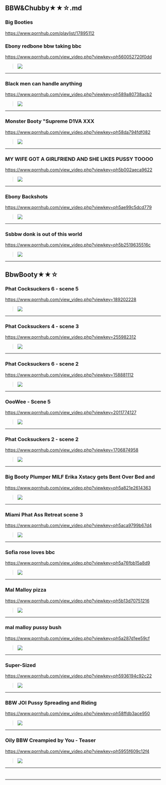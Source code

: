 
## BBW&Chubby★★☆.md
### Big Booties
https://www.pornhub.com/playlist/17895112
### Ebony redbone bbw taking bbc
https://www.pornhub.com/view_video.php?viewkey=ph560052720f0dd
>![](https://ci.phncdn.com/videos/201509/21/57804811/original/(m=ecuKGgaaaa)(mh=MEJ8Y0IX7QjYDt8R)10.jpg)
---
### Black men can handle anything
https://www.pornhub.com/view_video.php?viewkey=ph589a80738acb2
>![](https://ci.phncdn.com/videos/201702/08/105307802/original/(m=ecuKGgaaaa)(mh=BRkw1odqAZwvpVm6)16.jpg)
---
### Monster Booty "Supreme D1VA XXX
https://www.pornhub.com/view_video.php?viewkey=ph58da794fdf082
>![](https://ci.phncdn.com/videos/201703/28/111281092/original/(m=ecuKGgaaaa)(mh=zDBniTcPqysYbmgs)13.jpg)
---
### MY WIFE GOT A GIRLFRIEND AND SHE LIKES PUSSY TOOOO
https://www.pornhub.com/view_video.php?viewkey=ph5b002aeca9622
>![](https://ci.phncdn.com/videos/201805/19/166826322/original/(m=ecuKGgaaaa)(mh=buHzKF3ERaa3MijB)1.jpg)
---
### Ebony Backshots
https://www.pornhub.com/view_video.php?viewkey=ph5ae99c5dcd779
>![](https://ci.phncdn.com/videos/201805/02/164440361/original/(m=ecuKGgaaaa)(mh=6HKcL2OfajSewDrp)4.jpg)
---
### Ssbbw donk is out of this world
https://www.pornhub.com/view_video.php?viewkey=ph5b2519635516c
>![](https://ci.phncdn.com/videos/201806/16/170669621/original/(m=ecuKGgaaaa)(mh=4rQK1LjYdiIUQK4H)4.jpg)
---
## BbwBooty★★☆
### Phat Cocksuckers 6 - scene 5
https://www.pornhub.com/view_video.php?viewkey=189202228
>![](https://ci.phncdn.com/videos/201302/01/9485941/original/(m=ecuKGgaaaa)(mh=lhZ_zJ-gt5bCKvvE)11.jpg)
---
### Phat Cocksuckers 4 - scene 3
https://www.pornhub.com/view_video.php?viewkey=255982312
>![](https://di.phncdn.com/videos/201302/01/9466921/original/(m=ecuKGgaaaa)(mh=X0FThMkNMU_gJN8F)13.jpg)
---
### Phat Cocksuckers 6 - scene 2
https://www.pornhub.com/view_video.php?viewkey=158881112
>![](https://di.phncdn.com/videos/201302/01/9468911/original/(m=ecuKGgaaaa)(mh=jcJlev-3AwHJ-hxz)16.jpg)
---
### OooWee - Scene 5
https://www.pornhub.com/view_video.php?viewkey=2011774127
>![](https://di.phncdn.com/videos/201306/01/12970431/original/(m=ecuKGgaaaa)(mh=xEavm8zH2p_g2WGj)5.jpg)
---
### Phat Cocksuckers 2 - scene 2
https://www.pornhub.com/view_video.php?viewkey=1706874958
>![](https://di.phncdn.com/videos/201301/31/9460321/original/(m=ecuKGgaaaa)(mh=TmvGZT6-WADOSnly)3.jpg)
---
### Big Booty Plumper MILF Erika Xstacy gets Bent Over Bed and 
https://www.pornhub.com/view_video.php?viewkey=ph5a821e2614363
>![](https://ci.phncdn.com/videos/201802/12/154451072/original/(m=ecuKGgaaaa)(mh=URaV3xB23RZyfnZt)8.jpg)
---
### Miami Phat Ass Retreat scene 3
https://www.pornhub.com/view_video.php?viewkey=ph5aca9799b67d4
>![](https://ci.phncdn.com/videos/201804/08/161338212/original/(m=ecuKGgaaaa)(mh=tUcLAbMirOL9WWTW)15.jpg)
---
### Sofia rose loves bbc
https://www.pornhub.com/view_video.php?viewkey=ph5a76fbb15a8d9
>![](https://ci.phncdn.com/videos/201802/04/153267452/original/(m=ecuKGgaaaa)(mh=iGp4tD6IsDG_n07R)11.jpg)
---
### Mal Malloy pizza
https://www.pornhub.com/view_video.php?viewkey=ph5b13d70751216
>![](https://ci.phncdn.com/videos/201806/03/168893642/original/(m=ecuKGgaaaa)(mh=y0504-KKEAKHPUlr)14.jpg)
---
### mal malloy pussy bush
https://www.pornhub.com/view_video.php?viewkey=ph5a287d1ee59cf
>![](https://ci.phncdn.com/videos/201712/06/144315772/original/(m=ecuKGgaaaa)(mh=Up0i81WSGIV0EWF_)10.jpg)
---
### Super-Sized
https://www.pornhub.com/view_video.php?viewkey=ph5936194c92c22
>![](https://ci.phncdn.com/videos/201706/06/119304721/original/(m=ecuKGgaaaa)(mh=CbnvcF6iC2yFVs3l)14.jpg)
---
### BBW JOI Pussy Spreading and Riding
https://www.pornhub.com/view_video.php?viewkey=ph58ffdb3ace950
>![](https://ci.phncdn.com/videos/201704/25/114464091/original/(m=ecuKGgaaaa)(mh=2NXtJMT0QOmpCAyi)4.jpg)
---
### Oily BBW Creampied by You - Teaser
https://www.pornhub.com/view_video.php?viewkey=ph5955f609c12f4
>![](https://ci.phncdn.com/videos/201706/30/122469581/thumbs_1/(m=ecuKGgaaaa)(mh=3Ea2RfWLJw3ltkhv)3.jpg)
---
### 

>![]()
---
